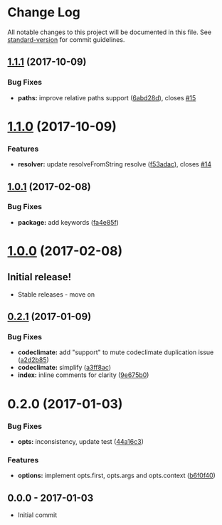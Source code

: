 # Change Log

All notable changes to this project will be documented in this file. See [standard-version](https://github.com/conventional-changelog/standard-version) for commit guidelines.

<a name="1.1.1"></a>
## [1.1.1](https://github.com/tunnckocore/resolve-plugins-sync/compare/v1.1.0...v1.1.1) (2017-10-09)


### Bug Fixes

* **paths:** improve relative paths support ([6abd28d](https://github.com/tunnckocore/resolve-plugins-sync/commit/6abd28d)), closes [#15](https://github.com/tunnckocore/resolve-plugins-sync/issues/15)



<a name="1.1.0"></a>
# [1.1.0](https://github.com/tunnckocore/resolve-plugins-sync/compare/v1.0.1...v1.1.0) (2017-10-09)


### Features

* **resolver:** update resolveFromString resolve ([f53adac](https://github.com/tunnckocore/resolve-plugins-sync/commit/f53adac)), closes [#14](https://github.com/tunnckocore/resolve-plugins-sync/issues/14)



<a name="1.0.1"></a>
## [1.0.1](https://github.com/tunnckocore/resolve-plugins-sync/compare/v1.0.0...v1.0.1) (2017-02-08)


### Bug Fixes

* **package:** add keywords ([fa4e85f](https://github.com/tunnckocore/resolve-plugins-sync/commit/fa4e85f))



<a name="1.0.0"></a>
# [1.0.0](https://github.com/tunnckocore/resolve-plugins-sync/compare/v0.2.1...v1.0.0) (2017-02-08)

## Initial release!

* Stable releases - move on


<a name="0.2.1"></a>
## [0.2.1](https://github.com/tunnckocore/resolve-plugins-sync/compare/v0.2.0...v0.2.1) (2017-01-09)


### Bug Fixes

* **codeclimate:** add "support" to mute codeclimate duplication issue ([a2d2b85](https://github.com/tunnckocore/resolve-plugins-sync/commit/a2d2b85))
* **codeclimate:** simplify ([a3ff8ac](https://github.com/tunnckocore/resolve-plugins-sync/commit/a3ff8ac))
* **index:** inline comments for clarity ([9e675b0](https://github.com/tunnckocore/resolve-plugins-sync/commit/9e675b0))



<a name="0.2.0"></a>
# 0.2.0 (2017-01-03)


### Bug Fixes

* **opts:** inconsistency, update test ([44a16c3](https://github.com/tunnckocore/resolve-plugins-sync/commit/44a16c3))


### Features

* **options:** implement opts.first, opts.args and opts.context ([b6f0f40](https://github.com/tunnckocore/resolve-plugins-sync/commit/b6f0f40))





## 0.0.0 - 2017-01-03
- Initial commit